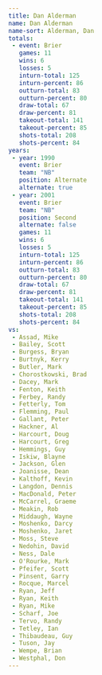```yaml
---
title: Dan Alderman
name: Dan Alderman
name-sort: Alderman, Dan
totals:
 - event: Brier
   games: 11
   wins: 6
   losses: 5
   inturn-total: 125
   inturn-percent: 86
   outturn-total: 83
   outturn-percent: 80
   draw-total: 67
   draw-percent: 81
   takeout-total: 141
   takeout-percent: 85
   shots-total: 208
   shots-percent: 84
years:
 - year: 1990
   event: Brier
   team: "NB"
   position: Alternate
   alternate: true
 - year: 2001
   event: Brier
   team: "NB"
   position: Second
   alternate: false
   games: 11
   wins: 6
   losses: 5
   inturn-total: 125
   inturn-percent: 86
   outturn-total: 83
   outturn-percent: 80
   draw-total: 67
   draw-percent: 81
   takeout-total: 141
   takeout-percent: 85
   shots-total: 208
   shots-percent: 84
vs:
 - Assad, Mike
 - Bailey, Scott
 - Burgess, Bryan
 - Burtnyk, Kerry
 - Butler, Mark
 - Chorostkowski, Brad
 - Dacey, Mark
 - Fenton, Keith
 - Ferbey, Randy
 - Fetterly, Tom
 - Flemming, Paul
 - Gallant, Peter
 - Hackner, Al
 - Harcourt, Doug
 - Harcourt, Greg
 - Hemmings, Guy
 - Iskiw, Blayne
 - Jackson, Glen
 - Joanisse, Dean
 - Kalthoff, Kevin
 - Langdon, Dennis
 - MacDonald, Peter
 - McCarrel, Graeme
 - Meakin, Rob
 - Middaugh, Wayne
 - Moshenko, Darcy
 - Moshenko, Jaret
 - Moss, Steve
 - Nedohin, David
 - Ness, Dale
 - O'Rourke, Mark
 - Pfeifer, Scott
 - Pinsent, Garry
 - Rocque, Marcel
 - Ryan, Jeff
 - Ryan, Keith
 - Ryan, Mike
 - Scharf, Joe
 - Tervo, Randy
 - Tetley, Ian
 - Thibaudeau, Guy
 - Tuson, Jay
 - Wempe, Brian
 - Westphal, Don
---
```

